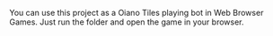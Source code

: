 You can use this project as a Oiano Tiles playing bot in Web Browser Games. 
Just run the folder and open the game in your browser.
